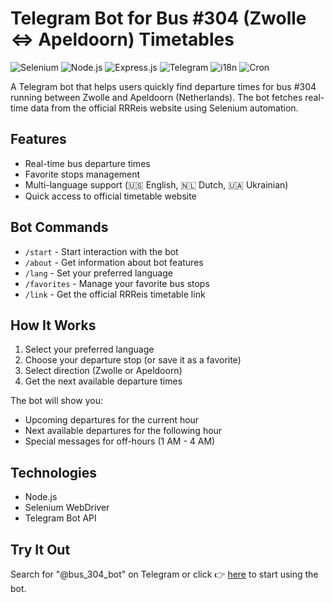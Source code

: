 # Telegram Bot for Bus #304 (Zwolle <=> Apeldoorn) Timetables

![Selenium](https://img.shields.io/badge/Selenium-43B02A?style=flat&logo=selenium&logoColor=white)
![Node.js](https://img.shields.io/badge/Node.js-43853D?style=flat&logo=node.js&logoColor=white)
![Express.js](https://img.shields.io/badge/Express.js-404D59?style=flat&logo=express&logoColor=61DAFB)
![Telegram](https://img.shields.io/badge/Telegram_Bot_API-26A5E4?style=flat&logo=telegram&logoColor=white)
![i18n](https://img.shields.io/badge/i18n-localization-blueviolet?style=flat&logo=translate)
![Cron](https://img.shields.io/badge/Cron-Scheduled%20Task-9cf?style=flat&logo=cron)

A Telegram bot that helps users quickly find departure times for bus #304 running between Zwolle and Apeldoorn (Netherlands). The bot fetches real-time data from the official RRReis website using Selenium automation.

## Features

- Real-time bus departure times
- Favorite stops management
- Multi-language support (🇺🇸 English, 🇳🇱 Dutch, 🇺🇦 Ukrainian)
- Quick access to official timetable website

## Bot Commands

- `/start` - Start interaction with the bot
- `/about` - Get information about bot features
- `/lang` - Set your preferred language
- `/favorites` - Manage your favorite bus stops
- `/link` - Get the official RRReis timetable link

## How It Works

1. Select your preferred language
2. Choose your departure stop (or save it as a favorite)
3. Select direction (Zwolle or Apeldoorn)
4. Get the next available departure times

The bot will show you:

- Upcoming departures for the current hour
- Next available departures for the following hour
- Special messages for off-hours (1 AM - 4 AM)

## Technologies

- Node.js
- Selenium WebDriver
- Telegram Bot API

## Try It Out

Search for "@bus_304_bot" on Telegram or click 👉 [here](https://t.me/bus_304_bot) to start using the bot.
